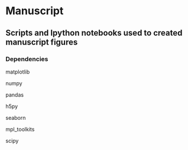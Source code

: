 # Manuscript
## Scripts and Ipython notebooks used to created manuscript figures
### Dependencies
matplotlib

numpy

pandas

h5py 

seaborn

mpl_toolkits

scipy
